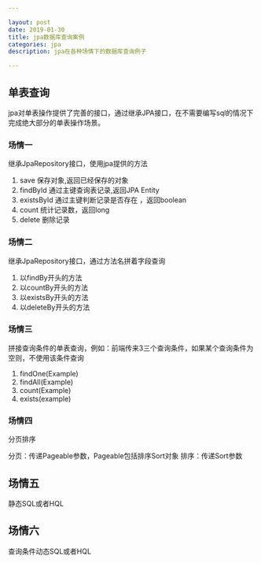```yaml
---

layout: post
date: 2019-01-30
title: jpa数据库查询案例
categories: jpa
description: jpa在各种场情下的数据库查询例子

---
```


## 单表查询

jpa对单表操作提供了完善的接口，通过继承JPA接口，在不需要编写sql的情况下完成绝大部分的单表操作场景。

### 场情一

继承JpaRepository接口，使用jpa提供的方法
1. save 保存对象,返回已经保存的对象
2. findById 通过主键查询表记录,返回JPA Entity
3. existsById 通过主键判断记录是否存在 ，返回boolean
4. count 统计记录数，返回long
5. delete 删除记录

### 场情二

继承JpaRepository接口，通过方法名拼着字段查询
1. 以findBy开头的方法
2. 以countBy开头的方法
3. 以existsBy开头的方法
4. 以deleteBy开头的方法

### 场情三


拼接查询条件的单表查询，例如：前端传来3三个查询条件，如果某个查询条件为空则，不使用该条件查询
1. findOne(Example)
2. findAll(Example)
3. count(Example)
4. exists(example)

### 场情四

分页排序

分页：传递Pageable参数，Pageable包括排序Sort对象
排序：传递Sort参数 

## 场情五

静态SQL或者HQL


## 场情六

查询条件动态SQL或者HQL